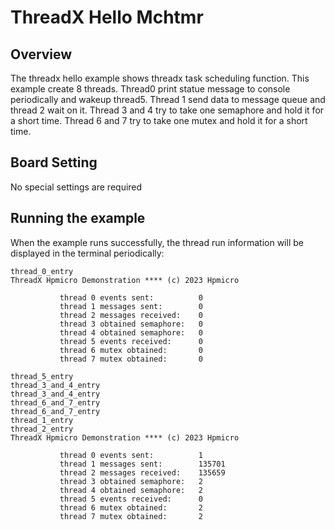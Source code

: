 # ThreadX Hello Mchtmr

## Overview

The threadx hello example shows threadx task scheduling function. This example create 8 threads. Thread0 print statue message to console periodically and wakeup thread5. Thread 1 send data to message queue and thread 2 wait on it. Thread 3 and 4 try to take one semaphore and hold it for a short time. Thread 6 and 7 try to take one mutex and hold it for a short time.

## Board Setting

No special settings are required

## Running the example

When the example runs successfully, the thread run information will be displayed in the terminal periodically:
```console
thread_0_entry
ThreadX Hpmicro Demonstration **** (c) 2023 Hpmicro

           thread 0 events sent:          0
           thread 1 messages sent:        0
           thread 2 messages received:    0
           thread 3 obtained semaphore:   0
           thread 4 obtained semaphore:   0
           thread 5 events received:      0
           thread 6 mutex obtained:       0
           thread 7 mutex obtained:       0

thread_5_entry
thread_3_and_4_entry
thread_3_and_4_entry
thread_6_and_7_entry
thread_6_and_7_entry
thread_1_entry
thread_2_entry
ThreadX Hpmicro Demonstration **** (c) 2023 Hpmicro

           thread 0 events sent:          1
           thread 1 messages sent:        135701
           thread 2 messages received:    135659
           thread 3 obtained semaphore:   2
           thread 4 obtained semaphore:   2
           thread 5 events received:      0
           thread 6 mutex obtained:       2
           thread 7 mutex obtained:       2
```
